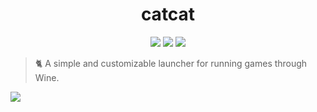 <h1 align="center">catcat</h1>

<p align="center">
  <a href="https://github.com/crptmem/catcat/stargazers"><img src="https://img.shields.io/github/stars/crptmem/catcat?colorA=151515&colorB=B66467&style=for-the-badge&logo=starship"></a>
  <a href="https://github.com/crptmem/catcat/issues"><img src="https://img.shields.io/github/issues/crptmem/catcat?colorA=151515&colorB=8C977D&style=for-the-badge&logo=bugatti"></a>
  <a href="https://github.com/crptmem/catcat/network/members"><img src="https://img.shields.io/github/forks/crptmem/catcat?colorA=151515&colorB=D9BC8C&style=for-the-badge&logo=github"></a>
</p>

> 🐈 A simple and customizable launcher for running games through Wine.
<img align="center" src=https://github.com/crptmem/catcat/assets/88046785/b1f40ce6-fe23-4ead-a466-22bda52e0d43 />
